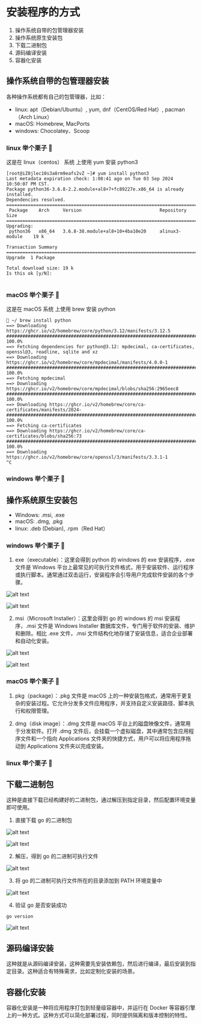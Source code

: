 # 安装程序的方式

1. 操作系统自带的包管理器安装
2. 操作系统原生安装包
3. 下载二进制包
4. 源码编译安装
5. 容器化安装

## 操作系统自带的包管理器安装

各种操作系统都有自己的包管理器，比如：

- linux: apt（Debian/Ubuntu）, yum, dnf（CentOS/Red Hat）, pacman（Arch Linux）
- macOS: Homebrew, MacPorts
- windows: Chocolatey、Scoop

### linux 举个栗子 🌰

这是在 linux（centos） 系统 上使用 yum 安装 python3

```shell
[root@iZ0jlec10s3a8rm9eafs2vZ ~]# yum install python3
Last metadata expiration check: 1:08:41 ago on Tue 03 Sep 2024 10:50:07 PM CST.
Package python36-3.6.8-2.2.module+al8+7+fc89227e.x86_64 is already installed.
Dependencies resolved.
================================================================================
 Package    Arch     Version                             Repository        Size
================================================================================
Upgrading:
 python36   x86_64   3.6.8-38.module+al8+10+4ba10e20     alinux3-module    19 k

Transaction Summary
================================================================================
Upgrade  1 Package

Total download size: 19 k
Is this ok [y/N]:


```

### macOS 举个栗子 🌰

这是在 macOS 系统 上使用 brew 安装 python

```shell
 ~/ brew install python
==> Downloading https://ghcr.io/v2/homebrew/core/python/3.12/manifests/3.12.5
######################################################################### 100.0%
==> Fetching dependencies for python@3.12: mpdecimal, ca-certificates, openssl@3, readline, sqlite and xz
==> Downloading https://ghcr.io/v2/homebrew/core/mpdecimal/manifests/4.0.0-1
######################################################################### 100.0%
==> Fetching mpdecimal
==> Downloading https://ghcr.io/v2/homebrew/core/mpdecimal/blobs/sha256:2965eec8
######################################################################### 100.0%
==> Downloading https://ghcr.io/v2/homebrew/core/ca-certificates/manifests/2024-
######################################################################### 100.0%
==> Fetching ca-certificates
==> Downloading https://ghcr.io/v2/homebrew/core/ca-certificates/blobs/sha256:73
######################################################################### 100.0%
==> Downloading https://ghcr.io/v2/homebrew/core/openssl/3/manifests/3.3.1-1
^C

```

### windows 举个栗子 🌰

## 操作系统原生安装包

- Windows: .msi, .exe
- macOS: .dmg, .pkg
- linux: .deb (Debian), .rpm（Red Hat）

### windows 举个栗子 🌰

1. exe（executable）：这里会得到 python 的 windows 的 exe 安装程序，.exe 文件是 Windows 平台上最常见的可执行文件格式，用于安装软件、运行程序或执行脚本。通常通过双击运行，安装程序会引导用户完成软件安装的各个步骤。

![alt text](image-1.png)

![alt text](image.png)

2. msi（Microsoft Installer）：这里会得到 go 的 windows 的 msi 安装程序，.msi 文件是 Windows Installer 数据库文件，专门用于软件的安装、维护和删除。相比 .exe 文件，.msi 文件结构化地存储了安装信息，适合企业部署和自动化安装。

![alt text](image-2.png)

![alt text](image-3.png)

### macOS 举个栗子 🌰

1. pkg（package）：.pkg 文件是 macOS 上的一种安装包格式，通常用于更复杂的安装过程。它允许分发多文件应用程序，并支持自定义安装路径、脚本执行和权限管理。

2. dmg（disk image）：.dmg 文件是 macOS 平台上的磁盘映像文件，通常用于分发软件。打开 .dmg 文件后，会挂载一个虚拟磁盘，其中通常包含应用程序文件和一个指向 Applications 文件夹的快捷方式，用户可以将应用程序拖动到 Applications 文件夹以完成安装。

### linux 举个栗子 🌰

## 下载二进制包

这种是直接下载已经构建好的二进制包，通过解压到指定目录，然后配置环境变量即可使用。

1. 直接下载 go 的二进制包

![alt text](image-4.png)

![alt text](image-5.png)

2. 解压，得到 go 的二进制可执行文件

![alt text](image-6.png)

3. 将 go 的二进制可执行文件所在的目录添加到 PATH 环境变量中

![alt text](image-9.png)

4. 验证 go 是否安装成功

```shell
go version
```

![alt text](image-7.png)

## 源码编译安装

这种就是从源码编译安装，这种需要先安装依赖包，然后进行编译，最后安装到指定目录。这种适合有特殊需求，比如定制化安装的场景。

## 容器化安装

容器化安装是一种将应用程序打包到轻量级容器中，并运行在 Docker 等容器引擎上的一种方式。这种方式可以简化部署过程，同时提供隔离和版本控制的特性。
